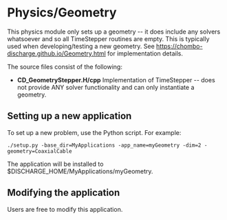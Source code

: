 # Physics/Geometry
This physics module only sets up a geometry -- it does include any solvers whatsoever and so all TimeStepper routines are empty.
This is typically used when developing/testing a new geometry. 
See https://chombo-discharge.github.io/Geometry.html for implementation details.

The source files consist of the following:

* **CD_GeometryStepper.H/cpp** Implementation of TimeStepper -- does not provide ANY solver functionality and can only instantiate a geometry. 

## Setting up a new application
To set up a new problem, use the Python script. For example:

```shell
./setup.py -base_dir=MyApplications -app_name=myGeometry -dim=2 -geometry=CoaxialCable
```

The application will be installed to $DISCHARGE_HOME/MyApplications/myGeometry.

## Modifying the application
Users are free to modify this application.
